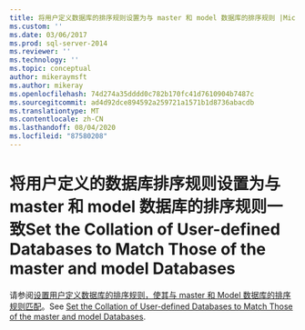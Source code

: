 ```yaml
---
title: 将用户定义数据库的排序规则设置为与 master 和 model 数据库的排序规则 |Microsoft Docs
ms.custom: ''
ms.date: 03/06/2017
ms.prod: sql-server-2014
ms.reviewer: ''
ms.technology: ''
ms.topic: conceptual
author: mikeraymsft
ms.author: mikeray
ms.openlocfilehash: 74d274a35dddd0c782b170fc41d7610904b7487c
ms.sourcegitcommit: ad4d92dce894592a259721a1571b1d8736abacdb
ms.translationtype: MT
ms.contentlocale: zh-CN
ms.lasthandoff: 08/04/2020
ms.locfileid: "87580208"
---
```

# <a name="set-the-collation-of-user-defined-databases-to-match-those-of-the-master-and-model-databases"></a><span data-ttu-id="34f8f-102">将用户定义的数据库排序规则设置为与 master 和 model 数据库的排序规则一致</span><span class="sxs-lookup"><span data-stu-id="34f8f-102">Set the Collation of User-defined Databases to Match Those of the master and model Databases</span></span>
<span data-ttu-id="34f8f-103">请参阅[设置用户定义数据库的排序规则，使其与 master 和 Model 数据库的排序规则匹配](../../database-engine/set-collation-user-defined-databases-match-master-model-databases.md)。</span><span class="sxs-lookup"><span data-stu-id="34f8f-103">See [Set the Collation of User-defined Databases to Match Those of the master and model Databases](../../database-engine/set-collation-user-defined-databases-match-master-model-databases.md).</span></span>
